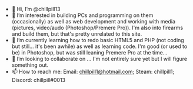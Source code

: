 - 👋 Hi, I’m @chillpill13
- 👀 I’m interested in building PCs and programming on them (occasionally) as well as web development and working with media (pictures, video/audo (Photoshop/Premere Pro)). I'm also into firearms and build them, but that's pretty unrelated to this site.
- 🌱 I’m currently learning how to redo basic HTML5 and PHP (not coding but still... it's been awhile) as well as learning code. I'm good (or used to be) in Photoshop, but was still leaning Premere Pro at the time...
- 💞️ I’m looking to collaborate on ... I'm not entirely sure yet but I will figure something out.
- 📫 How to reach me: Email: chillpill1@hotmail.com; Steam: chillpill1; Discord: chillpill#0013

<!---
chillpill13/chillpill13 is a ✨ special ✨ repository because its `README.md` (this file) appears on your GitHub profile.
You can click the Preview link to take a look at your changes.
--->
